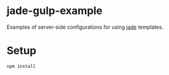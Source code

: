 # jade-gulp-example

Examples of server-side configurations for using [jade][jade] templates.

# Setup

```
npm install
```

[jade]: http://jade-lang.com/
